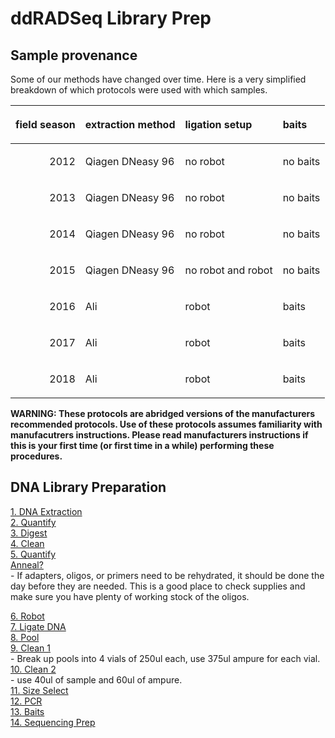 ddRADSeq Library Prep
================

## Sample provenance

Some of our methods have changed over time. Here is a very simplified
breakdown of which protocols were used with which samples.

<table class="table" style="margin-left: auto; margin-right: auto;">

<thead>

<tr>

<th style="text-align:right;">

field season

</th>

<th style="text-align:left;">

extraction method

</th>

<th style="text-align:left;">

ligation setup

</th>

<th style="text-align:left;">

baits

</th>

</tr>

</thead>

<tbody>

<tr>

<td style="text-align:right;">

2012

</td>

<td style="text-align:left;">

Qiagen DNeasy 96

</td>

<td style="text-align:left;">

no robot

</td>

<td style="text-align:left;">

no baits

</td>

</tr>

<tr>

<td style="text-align:right;">

2013

</td>

<td style="text-align:left;">

Qiagen DNeasy 96

</td>

<td style="text-align:left;">

no robot

</td>

<td style="text-align:left;">

no baits

</td>

</tr>

<tr>

<td style="text-align:right;">

2014

</td>

<td style="text-align:left;">

Qiagen DNeasy 96

</td>

<td style="text-align:left;">

no robot

</td>

<td style="text-align:left;">

no baits

</td>

</tr>

<tr>

<td style="text-align:right;">

2015

</td>

<td style="text-align:left;">

Qiagen DNeasy 96

</td>

<td style="text-align:left;">

no robot and robot

</td>

<td style="text-align:left;">

no baits

</td>

</tr>

<tr>

<td style="text-align:right;">

2016

</td>

<td style="text-align:left;">

Ali

</td>

<td style="text-align:left;">

robot

</td>

<td style="text-align:left;">

baits

</td>

</tr>

<tr>

<td style="text-align:right;">

2017

</td>

<td style="text-align:left;">

Ali

</td>

<td style="text-align:left;">

robot

</td>

<td style="text-align:left;">

baits

</td>

</tr>

<tr>

<td style="text-align:right;">

2018

</td>

<td style="text-align:left;">

Ali

</td>

<td style="text-align:left;">

robot

</td>

<td style="text-align:left;">

baits

</td>

</tr>

</tbody>

</table>

**WARNING: These protocols are abridged versions of the manufacturers
recommended protocols. Use of these protocols assumes familiarity with
manufacutrers instructions. Please read manufacturers instructions if
this is your first time (or first time in a while) performing these
procedures.**

## DNA Library Preparation

[1. DNA
Extraction](https://pinskylab.github.io/laboratory/protocols/dna_extraction_ali.nb.html)  
[2.
Quantify](https://pinskylab.github.io/laboratory/protocols/quant_dna.nb.html)  
[3.
Digest](https://pinskylab.github.io/laboratory/protocols/digest_dna.nb.html)  
[4.
Clean](https://pinskylab.github.io/laboratory/protocols/ampure.nb.html)  
[5.
Quantify](https://pinskylab.github.io/laboratory/protocols/quant_dna.nb.html)  
[Anneal?](https://pinskylab.github.io/laboratory/protocols/anneal.html)  
\- If adapters, oligos, or primers need to be rehydrated, it should be
done the day before they are needed. This is a good place to check
supplies and make sure you have plenty of working stock of the oligos.

[6.
Robot](https://pinskylab.github.io/laboratory/protocols/robot.html)  
[7. Ligate
DNA](https://pinskylab.github.io/laboratory/protocols/ligation_ddradseq.nb.html)  
[8.
Pool](https://pinskylab.github.io/laboratory/protocols/pool.nb.html)  
[9.
Clean 1](https://pinskylab.github.io/laboratory/protocols/ampure.nb.html)  
\- Break up pools into 4 vials of 250ul each, use 375ul ampure for each
vial.  
[10.
Clean 2](https://pinskylab.github.io/laboratory/protocols/ampure.nb.html)  
\- use 40ul of sample and 60ul of ampure.  
[11. Size
Select](https://pinskylab.github.io/laboratory/protocols/pippin.nb.html)  
[12.
PCR](https://pinskylab.github.io/laboratory/protocols/lib-amp_eecseq.nb.html)  
[13.
Baits](https://pinskylab.github.io/laboratory/protocols/baits.nb.html)  
[14. Sequencing
Prep](\(https://pinskylab.github.io/laboratory/protocols/seq-prep_ddradseq.nb.html\))
